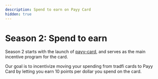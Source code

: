 ```yaml
---
description: Spend to earn on Payy Card
hidden: true
---
```


# Season 2: Spend to earn

Season 2 starts with the launch of [payy-card](../payy-card/ "mention"), and serves as the main incentive program for the card.

Our goal is to incentivize moving your spending from tradfi cards to Payy Card by letting you earn 10 points per dollar you spend on the card.
